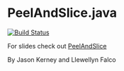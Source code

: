 # PeelAndSlice.java

[![Build Status](../../workflows/build/badge.svg?branch=main)](../../actions?query=build%3Amain)

For slides check out [PeelAndSlice](https://github.com/jason-kerney/PeelAndSlice/)

By Jason Kerney
and Llewellyn Falco

